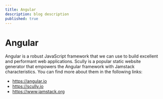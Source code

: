 ```yaml
---
title: Angular
description: blog description
published: true
---
```


# Angular
Angular is a robust JavaScript framework that we can use
to build excellent and performant web applications.
Scully is a popular static website generator that
empowers the Angular framework with Jamstack
characteristics.
You can find more about them in the following links:
- https://angular.io
- https://scully.io
- https://www.jamstack.org
